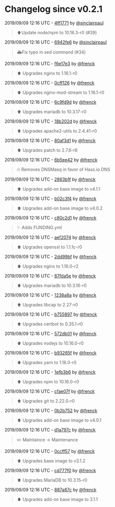 # Changelog since v0.2.1

2019/09/09 12:16 UTC - [4ff1771](https://github.com/hassio-addons/addon-nginx-proxy-manager/commit/4ff17715ff46184e616dd4e240b0d10c91fa367b) by [@sinclairpaul](https://github.com/sinclairpaul)
> ⬆Update node/npm to 10.16.3-r0 (#39) 

2019/09/09 12:16 UTC - [6942fe6](https://github.com/hassio-addons/addon-nginx-proxy-manager/commit/6942fe69687eef9324b802dada8f532a18c6be44) by [@sinclairpaul](https://github.com/sinclairpaul)
> 🚑Fix typo in sed command (#34) 

2019/09/09 12:16 UTC - [f6e17e3](https://github.com/hassio-addons/addon-nginx-proxy-manager/commit/f6e17e302b50f06d291b366a451af6180f66432c) by [@frenck](https://github.com/frenck)
> :arrow_up: Upgrades nginx to 1.16.1-r0 

2019/09/09 12:16 UTC - [0cff126](https://github.com/hassio-addons/addon-nginx-proxy-manager/commit/0cff1265b90c9974dce5dcc724bb4a379c64ed24) by [@frenck](https://github.com/frenck)
> :arrow_up: Upgrades nginx-mod-stream to 1.16.1-r0 

2019/09/09 12:16 UTC - [6c9fd9d](https://github.com/hassio-addons/addon-nginx-proxy-manager/commit/6c9fd9dd0342ce9f8d4df67fc64327b178ddfa90) by [@frenck](https://github.com/frenck)
> :arrow_up: Upgrades mariadb to 10.3.17-r0 

2019/09/09 12:16 UTC - [18b202d](https://github.com/hassio-addons/addon-nginx-proxy-manager/commit/18b202dfbc71282397a5263a73df5e30726e3a0a) by [@frenck](https://github.com/frenck)
> :arrow_up: Upgrades apache2-utils to 2.4.41-r0 

2019/09/09 12:16 UTC - [80af3d1](https://github.com/hassio-addons/addon-nginx-proxy-manager/commit/80af3d1b1867565a9eb418e24ecded4f75ec49bb) by [@frenck](https://github.com/frenck)
> :arrow_up: Upgrades patch to 2.7.6-r6 

2019/09/09 12:16 UTC - [6b5ee42](https://github.com/hassio-addons/addon-nginx-proxy-manager/commit/6b5ee42bb5eb0074e4a1b1dd31b95584389bb25b) by [@frenck](https://github.com/frenck)
> :fire: Removes DNSMasq in favor of Hass.io DNS 

2019/09/09 12:16 UTC - [2863b1f](https://github.com/hassio-addons/addon-nginx-proxy-manager/commit/2863b1fb22cca384c69654c9b53f23f152b20a55) by [@frenck](https://github.com/frenck)
> :arrow_up: Upgrades add-on base image to v4.1.1 

2019/09/09 12:16 UTC - [b02c3f4](https://github.com/hassio-addons/addon-nginx-proxy-manager/commit/b02c3f4c693ffa157b7407840eb01b188944260d) by [@frenck](https://github.com/frenck)
> :arrow_up: Upgrades add-on base image to v4.0.2 

2019/09/09 12:16 UTC - [c80c2d1](https://github.com/hassio-addons/addon-nginx-proxy-manager/commit/c80c2d12f334008802df34778c0b21858abdbe79) by [@frenck](https://github.com/frenck)
> :sparkles: Adds FUNDING.yml 

2019/09/09 12:16 UTC - [aef2074](https://github.com/hassio-addons/addon-nginx-proxy-manager/commit/aef20745c768e4067f2091161b4ce477527a92ed) by [@frenck](https://github.com/frenck)
> :arrow_up: Upgrades openssl to 1.1.1c-r0 

2019/09/09 12:16 UTC - [2dd99bf](https://github.com/hassio-addons/addon-nginx-proxy-manager/commit/2dd99bfae27993a2b0b18cca6b4209bc945778b5) by [@frenck](https://github.com/frenck)
> :arrow_up: Upgrades nginx to 1.16.0-r2 

2019/09/09 12:16 UTC - [87fda5e](https://github.com/hassio-addons/addon-nginx-proxy-manager/commit/87fda5e56624b96213045debb8dbd108df3c3192) by [@frenck](https://github.com/frenck)
> :arrow_up: Upgrades mariadb to 10.3.16-r0 

2019/09/09 12:16 UTC - [1238a8a](https://github.com/hassio-addons/addon-nginx-proxy-manager/commit/1238a8a41fd01a49e998a603f63007248e436c30) by [@frenck](https://github.com/frenck)
> :arrow_up: Upgrades libcap to 2.27-r0 

2019/09/09 12:16 UTC - [b755897](https://github.com/hassio-addons/addon-nginx-proxy-manager/commit/b755897564dc497a1ba46259f1cae7d349a68d17) by [@frenck](https://github.com/frenck)
> :arrow_up: Upgrades certbot to 0.35.1-r0 

2019/09/09 12:16 UTC - [572db01](https://github.com/hassio-addons/addon-nginx-proxy-manager/commit/572db014aa465b9a3a1d8be851421dedc2368f38) by [@frenck](https://github.com/frenck)
> :arrow_up: Upgrades nodejs to 10.16.0-r0 

2019/09/09 12:16 UTC - [b93265f](https://github.com/hassio-addons/addon-nginx-proxy-manager/commit/b93265fb3e559d51c5098e28da2bafbc05aa0d44) by [@frenck](https://github.com/frenck)
> :arrow_up: Upgrades yarn to 1.16.0-r0 

2019/09/09 12:16 UTC - [1efb3b6](https://github.com/hassio-addons/addon-nginx-proxy-manager/commit/1efb3b6ccf11be48794674095147053e8ed340d5) by [@frenck](https://github.com/frenck)
> :arrow_up: Upgrades npm to 10.16.0-r0 

2019/09/09 12:16 UTC - [cfae07f](https://github.com/hassio-addons/addon-nginx-proxy-manager/commit/cfae07f074b7586c9b9eebd2dd0d4e7d4a66a196) by [@frenck](https://github.com/frenck)
> :arrow_up: Upgrades git to 2.22.0-r0 

2019/09/09 12:16 UTC - [0b2b752](https://github.com/hassio-addons/addon-nginx-proxy-manager/commit/0b2b752597d4d3bd96b42ceee7fb486af143058d) by [@frenck](https://github.com/frenck)
> :arrow_up: Upgrades add-on base image to v4.0.1 

2019/09/09 12:16 UTC - [d1a797c](https://github.com/hassio-addons/addon-nginx-proxy-manager/commit/d1a797ce7a97c861545644b9892af5aecbc12c37) by [@frenck](https://github.com/frenck)
> :pencil2: Maintaince -> Maintenance 

2019/09/09 12:16 UTC - [0ccff57](https://github.com/hassio-addons/addon-nginx-proxy-manager/commit/0ccff579b49bc816dc48da1734e19b2e1dbaf468) by [@frenck](https://github.com/frenck)
> :arrow_up: Upgrades base image to v3.1.2 

2019/09/09 12:16 UTC - [cd777f0](https://github.com/hassio-addons/addon-nginx-proxy-manager/commit/cd777f060ad0501d9d149227fa74aba5cbec23de) by [@frenck](https://github.com/frenck)
> :arrow_up: Upgrades MariaDB to 10.3.15-r0 

2019/09/09 12:16 UTC - [887a87c](https://github.com/hassio-addons/addon-nginx-proxy-manager/commit/887a87ca33a0b47baee278c4306298c8af9de48f) by [@frenck](https://github.com/frenck)
> :arrow_up: Upgrades add-on base image to 3.1.1 

